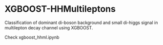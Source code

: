 # XGBOOST-HHMultileptons
Classification of dominant di-boson background and small di-higgs signal in multilepton decay channel using XGBOOST.

Check xgboost_hhml.ipynb
